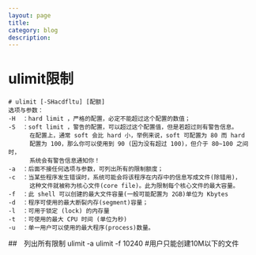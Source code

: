 ```yaml
---
layout: page
title:	
category: blog
description: 
---
```

# ulimit限制
	# ulimit [-SHacdfltu] [配额]
	选项与参数：
	-H  ：hard limit ，严格的配置，必定不能超过这个配置的数值；
	-S  ：soft limit ，警告的配置，可以超过这个配置值，但是若超过则有警告信息。
		  在配置上，通常 soft 会比 hard 小，举例来说，soft 可配置为 80 而 hard 
		  配置为 100，那么你可以使用到 90 (因为没有超过 100)，但介于 80~100 之间时，
		  系统会有警告信息通知你！
	-a  ：后面不接任何选项与参数，可列出所有的限制额度；
	-c  ：当某些程序发生错误时，系统可能会将该程序在内存中的信息写成文件(除错用)，
		  这种文件就被称为核心文件(core file)。此为限制每个核心文件的最大容量。
	-f  ：此 shell 可以创建的最大文件容量(一般可能配置为 2GB)单位为 Kbytes
	-d  ：程序可使用的最大断裂内存(segment)容量；
	-l  ：可用于锁定 (lock) 的内存量
	-t  ：可使用的最大 CPU 时间 (单位为秒)
	-u  ：单一用户可以使用的最大程序(process)数量。

##　列出所有限制
	ulimit -a
	ulimit -f 10240 #用户只能创建10M以下的文件
